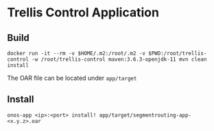 # Trellis Control Application

## Build

```
docker run -it --rm -v $HOME/.m2:/root/.m2 -v $PWD:/root/trellis-control -w /root/trellis-control maven:3.6.3-openjdk-11 mvn clean install

```

The OAR file can be located under `app/target`

## Install

```
onos-app <ip>:<port> install! app/target/segmentrouting-app-<x.y.z>.oar
```
